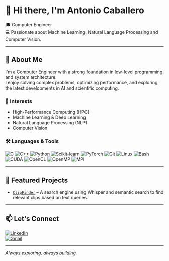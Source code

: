 # 👋 Hi there, I'm Antonio Caballero

🎓 Computer Engineer  
💻 Passionate about Machine Learning, Natural Language Processing and Computer Vision.

---

## 🚀 About Me

I'm a Computer Engineer with a strong foundation in low-level programming and system architecture.  
I enjoy solving complex problems, optimizing performance, and exploring the latest developments in AI and scientific computing.

### 🧠 Interests
- High-Performance Computing (HPC)
- Machine Learning & Deep Learning
- Natural Language Processing (NLP)
- Computer Vision

### 🛠️ Languages & Tools

![C](https://img.shields.io/badge/C-00599C?style=flat&logo=c&logoColor=white)
![C++](https://img.shields.io/badge/C++-00599C?style=flat&logo=c%2B%2B&logoColor=white)
![Python](https://img.shields.io/badge/Python-3776AB?style=flat&logo=python&logoColor=white)
![Scikit-learn](https://img.shields.io/badge/Scikit--learn-F7931E?style=flat&logo=scikitlearn&logoColor=white)
![PyTorch](https://img.shields.io/badge/PyTorch-EE4C2C?style=flat&logo=pytorch&logoColor=white)
![Git](https://img.shields.io/badge/Git-F05032?style=flat&logo=git&logoColor=white)
![Linux](https://img.shields.io/badge/Linux-FCC624?style=flat&logo=linux&logoColor=black)
![Bash](https://img.shields.io/badge/Bash-121011?style=flat&logo=gnubash&logoColor=white)
![CUDA](https://img.shields.io/badge/CUDA-76B900?style=flat&logo=nvidia&logoColor=white)
![OpenCL](https://img.shields.io/badge/OpenCL-1C1C1C?style=flat&logo=opencl&logoColor=white)
![OpenMP](https://img.shields.io/badge/OpenMP-CC9900?style=flat&logo=OpenMP&logoColor=black)
![MPI](https://img.shields.io/badge/MPI-000000?style=flat)

---

## 📂 Featured Projects

- [`ClipFinder`](https://github.com/antonio-caballero-dev/ClipFinder) – A search engine using Whisper and semantic search to find relevant clips based on text queries.

---

## 📫 Let's Connect

[![LinkedIn](https://img.shields.io/badge/LinkedIn-ACaballeroCarrasco-blue?style=flat&logo=linkedin&logoColor=white)](https://linkedin.com/in/acaballerocarrasco)  
[![Gmail](https://img.shields.io/badge/Gmail-antoniocaballeroc@gmail.com-D14836?style=flat&logo=gmail&logoColor=white)](mailto:antoniocaballeroc@gmail.com)

---

*Always exploring, always building.*

<!--
**antonio-caballero-dev/antonio-caballero-dev** is a ✨ _special_ ✨ repository because its `README.md` (this file) appears on your GitHub profile.

Here are some ideas to get you started:

- 🔭 I’m currently working on ...
- 🌱 I’m currently learning ...
- 👯 I’m looking to collaborate on ...
- 🤔 I’m looking for help with ...
- 💬 Ask me about ...
- 📫 How to reach me: ...
- 😄 Pronouns: ...
- ⚡ Fun fact: ...
-->
